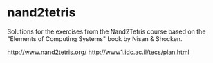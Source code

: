 nand2tetris
===========

Solutions for the exercises from the Nand2Tetris course based on the "Elements of Computing Systems" book by Nisan & Shocken.

http://www.nand2tetris.org/
http://www1.idc.ac.il/tecs/plan.html

